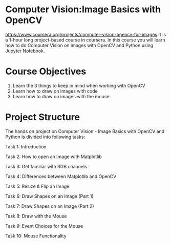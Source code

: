 # Computer Vision:Image Basics with OpenCV
https://www.coursera.org/projects/computer-vision-opencv-for-images 
It is a 1-hour long project-based course in coursera. In this course you will learn how to do Computer Vision on images with OpenCV and Python using Jupyter Notebook. 

# Course Objectives

1. Learn the 3 things to keep in mind when working with OpenCV
2. Learn how to draw on images with code
3. Learn how to draw on images with the mouse.


# Project Structure

The hands on project on Computer Vision - Image Basics with OpenCV and Python is divided into following tasks:

Task 1: Introduction

Task 2: How to open an Image with Matplotlib

Task 3: Get familiar with RGB channels

Task 4: Differences between Matplotlib and OpenCV

Task 5: Resize & Flip an Image

Task 6: Draw Shapes on an Image (Part 1)

Task 7: Draw Shapes on an Image (Part 2)

Task 8: Draw with the Mouse

Task 9: Event Choices for the Mouse

Task 10: Mouse Functionality


